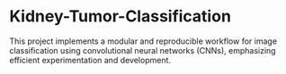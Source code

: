 # Kidney-Tumor-Classification
This project implements a modular and reproducible workflow for image classification using convolutional neural networks (CNNs), emphasizing efficient experimentation and development.
